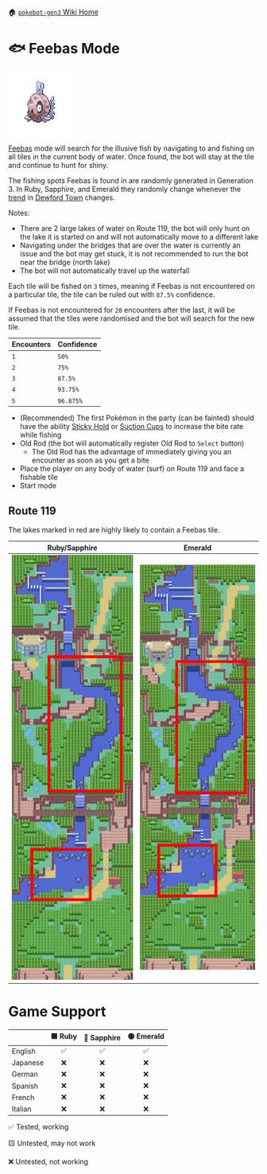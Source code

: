 🏠 [`pokebot-gen3` Wiki Home](../Readme.md)

# 🐟 Feebas Mode

![](../../sprites/pokemon/shiny/Feebas.png)

[Feebas](https://bulbapedia.bulbagarden.net/wiki/Feebas_(Pok%C3%A9mon)) mode will search for the illusive fish by navigating to and fishing on all tiles in the current body of water. Once found, the bot will stay at the tile and continue to hunt for shiny.

The fishing spots Feebas is found in are randomly generated in Generation 3. In Ruby, Sapphire, and Emerald they randomly change whenever the [trend](https://bulbapedia.bulbagarden.net/wiki/Trend) in [Dewford Town](https://bulbapedia.bulbagarden.net/wiki/Dewford_Town) changes.

Notes:
- There are 2 large lakes of water on Route 119, the bot will only hunt on the lake it is started on and will not automatically move to a different lake
- Navigating under the bridges that are over the water is currently an issue and the bot may get stuck, it is not recommended to run the bot near the bridge (north lake)
- The bot will not automatically travel up the waterfall

Each tile will be fished on `3` times, meaning if Feebas is not encountered on a particular tile, the tile can be ruled out with `87.5%` confidence.

If Feebas is not encountered for `20` encounters after the last, it will be assumed that the tiles were randomised and the bot will search for the new tile.

| Encounters | Confidence |
|------------|------------|
| `1`        | `50%`      |
| `2`        | `75%`      |
| `3`        | `87.5%`    |
| `4`        | `93.75%`   |
| `5`        | `96.875%`  |

- (Recommended) The first Pokémon in the party (can be fainted) should have the ability [Sticky Hold](https://bulbapedia.bulbagarden.net/wiki/Sticky_Hold_(Ability)) or [Suction Cups](https://bulbapedia.bulbagarden.net/wiki/Suction_Cups_(Ability)) to increase the bite rate while fishing
- Old Rod (the bot will automatically register Old Rod to `Select` button)
  - The Old Rod has the advantage of immediately giving you an encounter as soon as you get a bite
- Place the player on any body of water (surf) on Route 119 and face a fishable tile
- Start mode

## Route 119

The lakes marked in red are highly likely to contain a Feebas tile.

| Ruby/Sapphire                          | Emerald                         |
|----------------------------------------|---------------------------------|
| ![](../images/feebas_route_119_rs.png) | ![](../images/feebas_route_119_e.png)  |

# Game Support
|          | 🟥 Ruby | 🔷 Sapphire | 🟢 Emerald |
|:---------|:-------:|:-----------:|:----------:|
| English  |    ✅    |      ✅      |     ✅      |
| Japanese |    ❌    |      ❌      |     ❌      |
| German   |    ❌    |      ❌      |     ❌      |
| Spanish  |    ❌    |      ❌      |     ❌      |
| French   |    ❌    |      ❌      |     ❌      |
| Italian  |    ❌    |      ❌      |     ❌      |

✅ Tested, working

🟨 Untested, may not work

❌ Untested, not working
